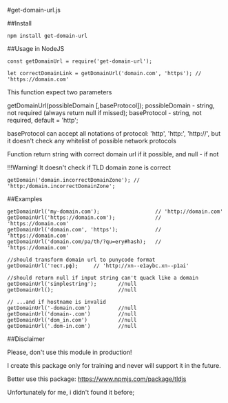 #get-domain-url.js

##Install

    npm install get-domain-url

##Usage in NodeJS

    const getDomainUrl = require('get-domain-url');

    let correctDomainLink = getDomainUrl('domain.com', 'https'); // 'https://domain.com'

This function expect two parameters

getDomainUrl(possibleDomain [,baseProtocol]);
possibleDomain - string, not required (always return null if missed);
baseProtocol - string, not required, default = 'http';

baseProtocol can accept all notations of protocol: 'http', 'http:', 'http://', but it doesn't check any whitelist of possible network protocols

Function return string with correct domain url if it possible, and null - if not

!!!Warning! It doesn't check if TLD domain zone is correct

    getDomain('domain.incorrectDomainZone'); // 'http:/domain.incorrectDomainZone';

##Examples

    getDomainUrl('my-domain.com');                  // 'http://domain.com'
    getDomainUrl('https://domain.com');             // 'https://domain.com'
    getDomainUrl('domain.com', 'https');            // 'https://domain.com'
    getDomainUrl('domain.com/pa/th/?qu=ery#hash);   // 'https://domain.com'

    //should transform domain url to punycode format
    getDomainUrl('тест.рф);     // 'http://xn--e1aybc.xn--p1ai'

    //should return null if input string can't quack like a domain
    getDomainUrl('simplestring');       //null
    getDomainUrl();                     //null

    // ...and if hostname is invalid
    getDomainUrl('-domain.com')         //null
    getDomainUrl('domain-.com')         //null
    getDomainUrl('dom_in.com')          //null
    getDomainUrl('.dom-in.com')         //null

##Disclaimer

Please, don't use this module in production!

I create this package only for training and never will support it in the future.

Better use this package:
https://www.npmjs.com/package/tldjs

Unfortunately for me, i didn't found it before;
